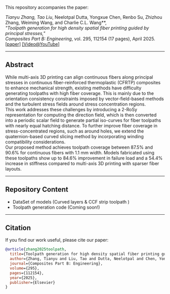 This repository accompanies the paper:

**Tianyu Zhang*, Tao Liu*, Neelotpal Dutta, Yongxue Chen, Renbo Su, Zhizhou Zhang, Weiming Wang, and Charlie C.L. Wang**,  
*"Toolpath generation for high density spatial fiber printing guided by principal stresses,"*  
_Composites Part B: Engineering_, vol. 295, 112154 (17 pages), April 2025. 
[[paper]](https://www.sciencedirect.com/science/article/pii/S1359836825000447?via%3Dihub) [[Video@YouTube]](https://www.youtube.com/watch?v=ylBgGtqyhDE)

---

## Abstract

While multi-axis 3D printing can align continuous fibers along principal stresses in continuous fiber-reinforced thermoplastic (CFRTP) composites to enhance mechanical strength, existing methods have difficulty generating toolpaths with high fiber coverage. This is mainly due to the orientation consistency constraints imposed by vector-field-based methods and the turbulent stress fields around stress concentration regions.  
This work addresses these challenges by introducing a 2-RoSy representation for computing the direction field, which is then converted into a periodic scalar field to generate partial iso-curves for fiber toolpaths with nearly equal hatching distance. To further improve fiber coverage in stress-concentrated regions, such as around holes, we extend the quaternion-based curved slicing method by incorporating winding compatibility considerations.  
Our proposed method achieves toolpath coverage between 87.5% and 90.6% for continuous fibers with 1.1 mm width. Models fabricated using these toolpaths show up to 84.6% improvement in failure load and a 54.4% increase in stiffness compared to multi-axis 3D printing with sparser fiber layouts.

---

## Repository Content
- DataSet of models (Curved layers \& CCF strip toolpath )
- Toolpath generation code (Coming soon!)

---

## Citation

If you find our work useful, please cite our paper:

```bibtex
@article{zhang2025toolpath,
  title={Toolpath generation for high density spatial fiber printing guided by principal stresses},
  author={Zhang, Tianyu and Liu, Tao and Dutta, Neelotpal and Chen, Yongxue and Su, Renbo and Zhang, Zhizhou and Wang, Weiming and Wang, Charlie C.L.},
  journal={Composites Part B: Engineering},
  volume={295},
  pages={112154},
  year={2025},
  publisher={Elsevier}
}

